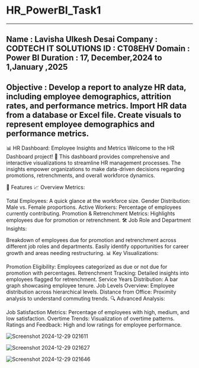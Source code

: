 # HR_PowerBI_Task1
--------------------------------------------------------------------------------------------------------------------------------------------------------------------------
Name : Lavisha Ulkesh Desai
Company : CODTECH IT SOLUTIONS
ID : CT08EHV
Domain : Power BI
Duration : 17, December,2024 to 1,January ,2025
--------------------------------------------------------------------------------------------------------------------------------------------------------------------------
Objective : Develop a report to analyze HR data, including employee demographics, attrition rates, and performance metrics. Import HR data from a database or Excel file. Create visuals to represent employee demographics and performance metrics.
--------------------------------------------------------------------------------------------------------------------------------------------------------------------------
📊 HR Dashboard: Employee Insights and Metrics
Welcome to the HR Dashboard project! 🚀 This dashboard provides comprehensive and interactive visualizations to streamline HR management processes. The insights empower organizations to make data-driven decisions regarding promotions, retrenchments, and overall workforce dynamics.

🌟 Features
📈 Overview Metrics:

Total Employees: A quick glance at the workforce size.
Gender Distribution: Male vs. Female proportions.
Active Workers: Percentage of employees currently contributing.
Promotion & Retrenchment Metrics: Highlights employees due for promotion or retrenchment.
🛠 Job Role and Department Insights:

Breakdown of employees due for promotion and retrenchment across different job roles and departments.
Easily identify opportunities for career growth and areas needing restructuring.
📊 Key Visualizations:

Promotion Eligibility: Employees categorized as due or not due for promotion with percentages.
Retrenchment Tracking: Detailed insights into employees flagged for retrenchment.
Service Years Distribution: A bar graph showcasing employee tenure.
Job Levels Overview: Employee distribution across hierarchical levels.
Distance from Office: Proximity analysis to understand commuting trends.
🔍 Advanced Analysis:

Job Satisfaction Metrics: Percentage of employees with high, medium, and low satisfaction.
Overtime Trends: Visualization of overtime patterns.
Ratings and Feedback: High and low ratings for employee performance.

![Screenshot 2024-12-29 021611](https://github.com/user-attachments/assets/b274293d-67b0-43c2-97e1-268f11be3aed)

![Screenshot 2024-12-29 021627](https://github.com/user-attachments/assets/bf8a0ca6-704a-4ded-8bd0-6a3594b29fad)

![Screenshot 2024-12-29 021646](https://github.com/user-attachments/assets/67bc3862-edf5-4ddf-8ad6-a84e25ce6be9)


